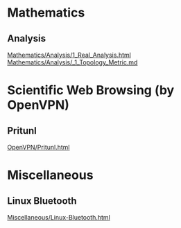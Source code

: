 # Mathematics  

## Analysis  
[Mathematics/Analysis/1_Real_Analysis.html](Mathematics/Analysis/1_Real_Analysis.html)  
[Mathematics/Analysis/_1_Topology_Metric.md](Mathematics/Analysis/_1_Topology_Metric.html)

# Scientific Web Browsing (by OpenVPN)

## Pritunl
[OpenVPN/Pritunl.html](OpenVPN/Pritunl.html)   

# Miscellaneous   

## Linux Bluetooth  
[Miscellaneous/Linux-Bluetooth.html](Miscellaneous/Linux-Bluetooth.html)  
